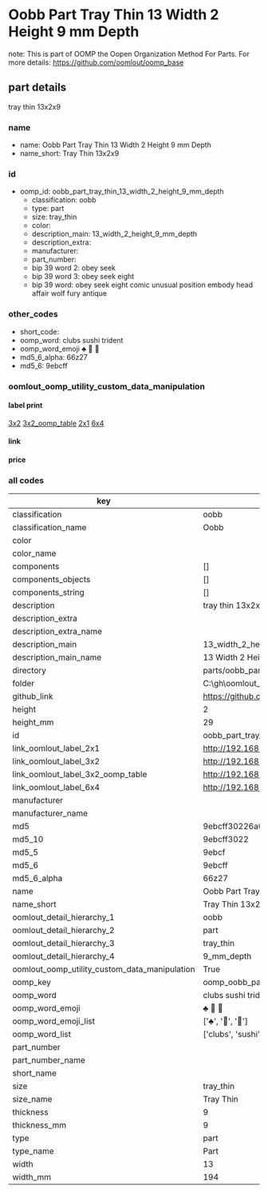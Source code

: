 # Oobb Part Tray Thin 13 Width 2 Height 9 mm Depth  

note: This is part of OOMP the Oopen Organization Method For Parts. For more details: https://github.com/oomlout/oomp_base

##  part details
  



tray thin 13x2x9



### name
* name: Oobb Part Tray Thin 13 Width 2 Height 9 mm Depth
* name_short: Tray Thin 13x2x9 
### id
* oomp_id: oobb_part_tray_thin_13_width_2_height_9_mm_depth
  * classification: oobb
  * type: part
  * size: tray_thin
  * color: 
  * description_main: 13_width_2_height_9_mm_depth
  * description_extra: 
  * manufacturer: 
  * part_number: 
  * bip 39 word 2: obey seek
  * bip 39 word 3: obey seek eight
  * bip 39 word: obey seek eight comic unusual position embody head affair wolf fury antique

### other_codes
* short_code: 
* oomp_word: clubs sushi trident
* oomp_word_emoji :clubs: :sushi: :trident:
* md5_6_alpha: 66z27
* md5_6: 9ebcff






### oomlout_oomp_utility_custom_data_manipulation
#### label print
[3x2](http://192.168.1.245:1112/?label=oomp%2066z27)
[3x2_oomp_table](http://192.168.1.108:1112/?label=oomp%2066z27)
[2x1](http://192.168.1.242:1112/?label=oomp%2066z27)
[6x4](http://192.168.1.55:1112/?label=oomp%2066z27)    

#### link

                              

#### price







### all codes 
| key | value |  
| --- | --- |  
| classification | oobb |  
| classification_name | Oobb |  
| color |  |  
| color_name |  |  
| components | [] |  
| components_objects | [] |  
| components_string | [] |  
| description | tray thin 13x2x9 |  
| description_extra |  |  
| description_extra_name |  |  
| description_main | 13_width_2_height_9_mm_depth |  
| description_main_name | 13 Width 2 Height 9 mm Depth |  
| directory | parts/oobb_part_tray_thin_13_width_2_height_9_mm_depth |  
| folder | C:\gh\oomlout_oobb_version_4_generated_parts\things\oobb_part_tray_thin_13_width_2_height_9_mm_depth |  
| github_link | https://github.com/oomlout/oomlout_oomp_part_src/tree/main/parts/oobb_part_tray_thin_13_width_2_height_9_mm_depth |  
| height | 2 |  
| height_mm | 29 |  
| id | oobb_part_tray_thin_13_width_2_height_9_mm_depth |  
| link_oomlout_label_2x1 | http://192.168.1.242:1112/?label=oomp%2066z27 |  
| link_oomlout_label_3x2 | http://192.168.1.245:1112/?label=oomp%2066z27 |  
| link_oomlout_label_3x2_oomp_table | http://192.168.1.108:1112/?label=oomp%2066z27 |  
| link_oomlout_label_6x4 | http://192.168.1.55:1112/?label=oomp%2066z27 |  
| manufacturer |  |  
| manufacturer_name |  |  
| md5 | 9ebcff30226a090ea1f722e48df0c4bf |  
| md5_10 | 9ebcff3022 |  
| md5_5 | 9ebcf |  
| md5_6 | 9ebcff |  
| md5_6_alpha | 66z27 |  
| name | Oobb Part Tray Thin 13 Width 2 Height 9 mm Depth |  
| name_short | Tray Thin 13x2x9  |  
| oomlout_detail_hierarchy_1 | oobb |  
| oomlout_detail_hierarchy_2 | part |  
| oomlout_detail_hierarchy_3 | tray_thin |  
| oomlout_detail_hierarchy_4 | 9_mm_depth |  
| oomlout_oomp_utility_custom_data_manipulation | True |  
| oomp_key | oomp_oobb_part_tray_thin_13_width_2_height_9_mm_depth |  
| oomp_word | clubs sushi trident |  
| oomp_word_emoji | :clubs: :sushi: :trident: |  
| oomp_word_emoji_list | [':clubs:', ':sushi:', ':trident:'] |  
| oomp_word_list | ['clubs', 'sushi', 'trident'] |  
| part_number |  |  
| part_number_name |  |  
| short_name |  |  
| size | tray_thin |  
| size_name | Tray Thin |  
| thickness | 9 |  
| thickness_mm | 9 |  
| type | part |  
| type_name | Part |  
| width | 13 |  
| width_mm | 194 |  
